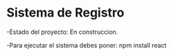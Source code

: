 <h1>Sistema de Registro</h1>

-Estado del proyecto: En construccion.

-Para ejecutar el sistema debes poner:
npm install react
